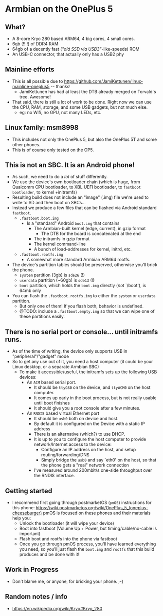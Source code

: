 # Armbian on the OnePlus 5

## What?

- A 8-core Kryo 280 based ARM64, 4 big cores, 4 small cores.
- 6gb (!!!!) of DDR4 RAM
- 64gb of a decently fast (_"old SSD via USB3"_-like-speeds) ROM
- An USB-C connector, that actually only has a USB2 phy

## Mainline efforts

- This is all possible due to https://github.com/JamiKettunen/linux-mainline-oneplus5 -- thanks!
  - JamiKettunen has had at least the DTB already merged on Torvald's tree. Awesome!
- That said, there is still a lot of work to be done. Right now we can use the CPU, RAM, storage, and some USB gadgets,
  but not much else.
    - eg: no Wifi, no GPU, not many LEDs, etc.

## Linux family: msm8998

- This includes not only the OnePlus 5, but also the OnePlus 5T and some other phones.
- This is of course only tested on the OP5.

## This is not an SBC. It is an Android phone!

- As such, we need to do a _lot_ of stuff differently.
- We use the device's own bootloader chain (which is huge, from Qualcomm CPU bootloader, to XBL UEFI bootloader, to
  `fastboot bootloader`, to kernel +initramfs)
- Resulting build does not include an "image" (.img) file we're used to write to SD and then boot on SBCs...
- Instead we produce a few files that can be flashed via Android standard `fastboot`.
    - `.fastboot.boot.img`
        - Is a "standard" Android `boot.img` that contains
            - The Armbian-built kernel (edge, current), in gzip format
                - The DTB for the board is concatenated at the end
            - The initramfs in gzip format
            - The kernel command-line
            - A bunch of load-addresses for kernel, initrd, etc.
    - `.fastboot.rootfs.img`
        - A somewhat more standard Armbian ARM64 rootfs.
- The device's partition tables should be preserved, otherwise you'll brick the phone.
  - `system` partition (3gb) is `sde26` (!)
  - `userdata` partition (~60gb) is `sde13` (!)
  - `boot` partition, which holds the `boot.img` directly (_not_ `/boot'), is 64mb only  
- You can flash the `.fastboot.rootfs.img` to either the `system` or `userdata` partition.
  - But only one of them! If you flash both, behavior is undefined.
  - @TODO: include a `.fastboot.empty.img` so that we can wipe one of these partitions easily.

## There is no serial port or console... until initramfs runs.

- As of the time of writing, the device only supports USB in "peripheral"/"gadget" mode
- So to get any use out of it, you need a host computer (it could be your Linux desktop, or a separate Armbian SBC)
    - To make it accessible/useful, the initramfs sets up the following USB devices:
        - An `ACM` based serial port.
            - It should be `ttyGS0` on the device, and `ttyACM0` on the host computer.
            - It comes up early in the boot process, but is not really usable until boot finishes
            - It should give you a root console after a few minutes.
        - An `RNDIS` based virtual Ethernet port
            - It should be `usb0` both on device and host.
            - By default it is configured on the Device with a static IP address
            - There is an alternative (which?) to use DHCP.
            - It is up to you to configure the host computer to provide network/Internet access to the device:
                - Configure an IP address on the host, and setup routing/forwarding/DNS
                - Simply bridge the `usb0` and say `eth0' on the host, so that the phone gets a "real" network
                  connection
            - I've measured around 200mbit/s one-side throughput over the RNDIS interface.

## Getting started

- I recommend first going through postmarketOS (`pmOS`) instructions for this phone:
  https://wiki.postmarketos.org/wiki/OnePlus_5_(oneplus-cheeseburger)
  pmOS is focused on these phones and their materials help you:
    - Unlock the bootloader (it will wipe your device)
    - Boot into fastboot (Volume Up + Power, but timing/cable/no-cable is important)
    - Flash boot and rootfs into the phone via fastboot
    - Once you go through pmOS process, you'll have learned everything you need, so you'll just flash the `boot.img`
      and `rootfs` that this build produces and be done with it!

## Work in Progress

- Don't blame me, or anyone, for bricking your phone. ;-)

## Random notes / info

- https://en.wikipedia.org/wiki/Kryo#Kryo_280

